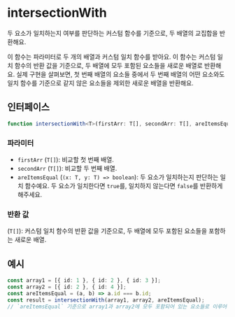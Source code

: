 # intersectionWith

두 요소가 일치하는지 여부를 판단하는 커스텀 함수를 기준으로, 두 배열의 교집합을 반환해요.

이 함수는 파라미터로 두 개의 배열과 커스텀 일치 함수를 받아요.
이 함수는 커스텀 일치 함수의 반환 값을 기준으로, 두 배열에 모두 포함된 요소들을 새로운 배열로 반환해요.
실제 구현을 살펴보면, 첫 번째 배열의 요소들 중에서 두 번째 배열의 어떤 요소와도 일치 함수를 기준으로 같지 않은 요소들을 제외한 새로운 배열을 반환해요.

## 인터페이스

```typescript
function intersectionWith<T>(firstArr: T[], secondArr: T[], areItemsEqual: (x: T, y: T) => boolean): T[];
```

### 파라미터

- `firstArr` (`T[]`): 비교할 첫 번째 배열.
- `secondArr` (`T[]`): 비교할 두 번째 배열.
- `areItemsEqual` (`(x: T, y: T) => boolean`): 두 요소가 일치하는지 판단하는 일치 함수예요. 두 요소가 일치한다면 `true`를, 일치하지 않는다면 `false`를 반환하게 해주세요.

### 반환 값

(`T[]`): 커스텀 일치 함수의 반환 값을 기준으로, 두 배열에 모두 포함된 요소들을 포함하는 새로운 배열.

## 예시

```typescript
const array1 = [{ id: 1 }, { id: 2 }, { id: 3 }];
const array2 = [{ id: 2 }, { id: 4 }];
const areItemsEqual = (a, b) => a.id === b.id;
const result = intersectionWith(array1, array2, areItemsEqual);
// `areItemsEqual` 기준으로 array1과 array2에 모두 포함되어 있는 요소들로 이루어진 [{ id: 2 }] 이 반환돼요.
```
